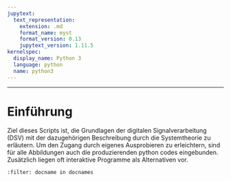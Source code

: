 ```yaml
---
jupytext:
  text_representation:
    extension: .md
    format_name: myst
    format_version: 0.13
    jupytext_version: 1.11.5
kernelspec:
  display_name: Python 3
  language: python
  name: python3
---
```


---
# Einführung

Ziel dieses Scripts ist, die Grundlagen der digitalen Signalverarbeitung (DSV) mit der dazugehörigen Beschreibung durch die Systemtheorie zu erläutern. Um den Zugang durch eigenes Ausprobieren zu erleichtern, sind für alle Abbildungen auch die produzierenden python codes eingebunden. Zusätzlich liegen oft interaktive Programme als Alternativen vor.


```{bibliography}
:filter: docname in docnames
```
